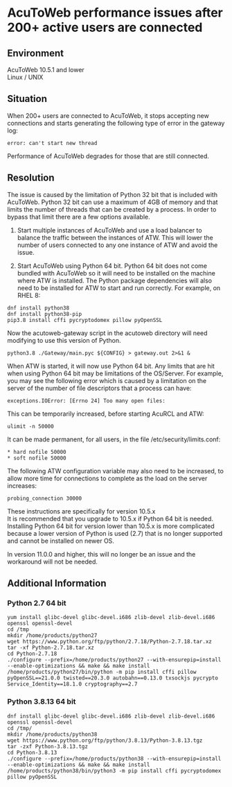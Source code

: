 # AcuToWeb performance issues after 200+ active users are connected
## Environment
AcuToWeb 10.5.1 and lower  
Linux / UNIX  

## Situation
When 200+ users are connected to AcuToWeb, it stops accepting new connections and starts generating the following type of error in the gateway log:  

```
error: can't start new thread
```

Performance of AcuToWeb degrades for those that are still connected.  

## Resolution
The issue is caused by the limitation of Python 32 bit that is included with AcuToWeb. Python 32 bit can use a maximum of 4GB of memory and that limits the number of threads that can be created by a process. In order to bypass that limit there are a few options available.  

1. Start multiple instances of AcuToWeb and use a load balancer to balance the traffic between the instances of ATW. This will lower the number of users connected to any one instance of ATW and avoid the issue.  

2. Start AcuToWeb using Python 64 bit. Python 64 bit does not come bundled with AcuToWeb so it will need to be installed on the machine where ATW is installed. The Python package dependencies will also need to be installed for ATW to start and run correctly. For example, on RHEL 8:  

```
dnf install python38
dnf install python38-pip
pip3.8 install cffi pycryptodomex pillow pyOpenSSL
```

Now the acutoweb-gateway script in the acutoweb directory will need modifying to use this version of Python.   

```
python3.8 ./Gateway/main.pyc ${CONFIG} > gateway.out 2>&1 &
```

When ATW is started, it will now use Python 64 bit. Any limits that are hit when using Python 64 bit may be limitations of the OS/Server. For example, you may see the following error which is caused by a limitation on the server of the number of file descriptors that a process can have:  

```
exceptions.IOError: [Errno 24] Too many open files:
```

This can be temporarily increased, before starting AcuRCL and ATW:  

```
ulimit -n 50000
```

It can be made permanent, for all users, in the file /etc/security/limits.conf:  

```
* hard nofile 50000
* soft nofile 50000
```

The following ATW configuration variable may also need to be increased, to allow more time for connections to complete as the load on the server increases:  

```
probing_connection 30000
```

These instructions are specifically for version 10.5.x  
It is recommended that you upgrade to 10.5.x if Python 64 bit is needed. Installing Python 64 bit for version lower than 10.5.x is more complicated because a lower version of Python is used (2.7) that is no longer supported and cannot be installed on newer OS.  

In version 11.0.0 and higher, this will no longer be an issue and the workaround will not be needed.  

## Additional Information
### Python 2.7 64 bit
```
yum install glibc-devel glibc-devel.i686 zlib-devel zlib-devel.i686 openssl openssl-devel
cd /tmp
mkdir /home/products/python27
wget https://www.python.org/ftp/python/2.7.18/Python-2.7.18.tar.xz
tar -xf Python-2.7.18.tar.xz
cd Python-2.7.18
./configure --prefix=/home/products/python27 --with-ensurepip=install --enable-optimizations && make && make install
/home/products/python27/bin/python -m pip install cffi pillow pyOpenSSL==21.0.0 twisted==20.3.0 autobahn==0.13.0 txsockjs pycrypto Service_Identity==18.1.0 cryptography==2.7
```

### Python 3.8.13 64 bit
```
dnf install glibc-devel glibc-devel.i686 zlib-devel zlib-devel.i686 openssl openssl-devel
cd /tmp/
mkdir /home/products/python38
wget https://www.python.org/ftp/python/3.8.13/Python-3.8.13.tgz
tar -zxf Python-3.8.13.tgz
cd Python-3.8.13
./configure --prefix=/home/products/python38 --with-ensurepip=install --enable-optimizations && make && make install
/home/products/python38/bin/python3 -m pip install cffi pycryptodomex pillow pyOpenSSL
```
